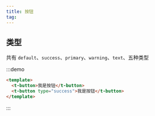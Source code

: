 ```yaml
---
title: 按钮
tag:
---
```


## 类型

共有 `default`、`success`、`primary`、`warning`、`text`、五种类型

:::demo

```html
<template>
  <t-button>我是按钮</t-button>
  <t-button type="success">我是按钮</t-button>
</template>
```

:::
